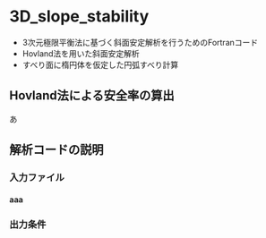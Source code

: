 # 3D_slope_stability

- 3次元極限平衡法に基づく斜面安定解析を行うためのFortranコード
- Hovland法を用いた斜面安定解析
- すべり面に楕円体を仮定した円弧すべり計算


## Hovland法による安全率の算出

あ


## 解析コードの説明

### 入力ファイル

#### aaa


### 出力条件







